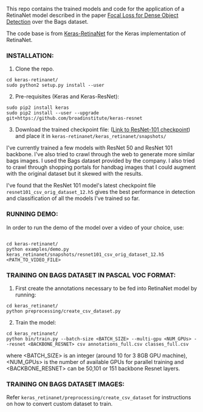 This repo contains the trained models and code for the application of a RetinaNet model described in the paper [Focal Loss for Dense Object Detection](https://arxiv.org/pdf/1708.02002.pdf) over the Bags dataset. 

The code base is from [Keras-RetinaNet](https://github.com/fizyr/keras-retinanet) for the Keras implementation of RetinaNet.

### INSTALLATION:

1. Clone the repo.

```shell
cd keras-retinanet/
sudo python2 setup.py install --user
```

2. Pre-requisites (Keras and Keras-ResNet):

```shell
sudo pip2 install keras
sudo pip2 install --user --upgrade git+https://github.com/broadinstitute/keras-resnet
```

3. Download the trained checkpoint file: ([Link to ResNet-101 checkpoint](https://drive.google.com/file/d/1SIVXQ6qP4eJo2tXV90xUCqYGS927Dok6/view?usp=sharing)) and place it in `keras-retinanet/keras_retinanet/snapshots/`

I've currently trained a few models with ResNet 50 and ResNet 101 backbone. I've also tried to crawl through the web to generate more similar bags images. I used the Bags dataset provided by the company. I also tried to crawl through shopping portals for handbag images that I could augment with the original dataset but it skewed with the results.  

I've found that the ResNet 101 model's latest checkpoint file `resnet101_csv_orig_dataset_12.h5` gives the best performance in detection and classification of all the models I've trained so far. 

### RUNNING DEMO:

In order to run the demo of the model over a video of your choice, use:

```shell

cd keras-retinanet/
python examples/demo.py keras_retinanet/snapshots/resnet101_csv_orig_dataset_12.h5 <PATH_TO_VIDEO_FILE>
``` 

### TRAINING ON BAGS DATASET IN PASCAL VOC FORMAT:

1. First create the annotations necessary to be fed into RetinaNet model by running:

```shell
cd keras_retinanet/
python preprocessing/create_csv_dataset.py 
```

2. Train the model:

```shell
cd keras_retinanet/
python bin/train.py --batch-size <BATCH_SIZE> --multi-gpu <NUM_GPUs> --resnet <BACKBONE_RESNET> csv annotations_full.csv classes_full.csv 
```

where <BATCH_SIZE> is an integer (around 10 for 3 8GB GPU machine), <NUM_GPUs> is the number of available GPUs for parallel training and <BACKBONE_RESNET> can be 50,101 or 151 backbone Resnet layers.


### TRAINING ON BAGS DATASET IMAGES:

Refer `keras_retinanet/preprocessing/create_csv_dataset` for instructions on how to convert custom dataset to train.
